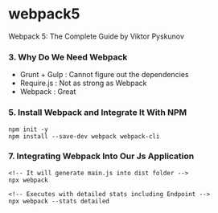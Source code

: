 # webpack5

Webpack 5: The Complete Guide by Viktor Pyskunov

### 3. Why Do We Need Webpack

- Grunt + Gulp : Cannot figure out the dependencies
- Require.js : Not as strong as Webpack
- Webpack : Great

### 5. Install Webpack and Integrate It With NPM

```
npm init -y
npm install --save-dev webpack webpack-cli
```

### 7. Integrating Webpack Into Our Js Application

```
<!-- It will generate main.js into dist folder -->
npx webpack
```

```
<!-- Executes with detailed stats including Endpoint -->
npx webpack --stats detailed
```
